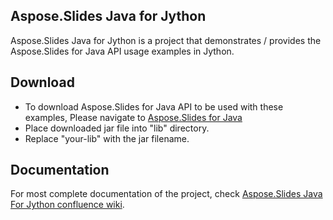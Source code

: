 ## Aspose.Slides Java for Jython

Aspose.Slides Java for Jython is a project that demonstrates / provides the Aspose.Slides for Java API usage examples in Jython.

## Download

* To download Aspose.Slides for Java API to be used with these examples, Please navigate to [Aspose.Slides for Java](http://maven.aspose.com/repository/simple/ext-release-local/com/aspose/aspose-slides/) 
* Place downloaded jar file into "lib" directory. 
* Replace "your-lib" with the jar filename.

## Documentation

For most complete documentation of the project, check [Aspose.Slides Java For Jython confluence wiki](https://docs.aspose.com/display/slidesjava/Aspose.Slides+Java+for+Jython).

